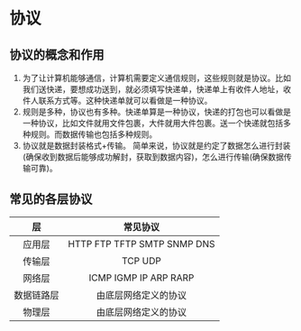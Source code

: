 # 协议


## 协议的概念和作用
1. 为了让计算机能够通信，计算机需要定义通信规则，这些规则就是协议。比如我们送快递，要想成功送到，就必须填写快递单，快递单上有收件人地址，收件人联系方式等。这种快递单就可以看做是一种协议。
2. 规则是多种，协议也有多种。快递单算是一种协议，快递的打包也可以看做是一种协议，比如文件就用文件包裹，大件就用大件包裹。送一个快递就包括多种规则。而数据传输也包括多种规则。
3. 协议就是数据封装格式+传输。
简单来说，协议就是约定了数据怎么进行封装(确保收到数据后能够成功解封，获取到数据内容)，怎么进行传输(确保数据传输可靠)。



## 常见的各层协议

|     层     |              常见协议               |
| :--------: | :---------------------------------: |
|   应用层   | HTTP   FTP    TFTP    SMTP SNMP DNS |
|   传输层   |             TCP    UDP              |
|   网络层   |   ICMP    IGMP    IP  ARP    RARP   |
| 数据链路层 |        由底层网络定义的协议         |
|   物理层   |        由底层网络定义的协议         |

